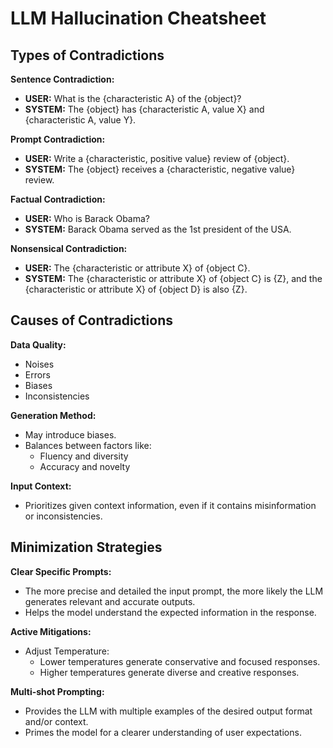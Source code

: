# LLM Hallucination Cheatsheet

## Types of Contradictions

**Sentence Contradiction:**

- **USER:** What is the {characteristic A} of the {object}?
- **SYSTEM:** The {object} has {characteristic A, value X} and {characteristic A, value Y}.

**Prompt Contradiction:**

- **USER:** Write a {characteristic, positive value} review of {object}.
- **SYSTEM:** The {object} receives a {characteristic, negative value} review.

**Factual Contradiction:**

- **USER:** Who is Barack Obama?
- **SYSTEM:** Barack Obama served as the 1st president of the USA.

**Nonsensical Contradiction:**

- **USER:** The {characteristic or attribute X} of {object C}.
- **SYSTEM:** The {characteristic or attribute X} of {object C} is {Z}, and the {characteristic or attribute X} of {object D} is also {Z}.

## Causes of Contradictions

**Data Quality:**

- Noises
- Errors
- Biases
- Inconsistencies

**Generation Method:**

- May introduce biases.
- Balances between factors like:
    - Fluency and diversity
    - Accuracy and novelty

**Input Context:**

- Prioritizes given context information, even if it contains misinformation or inconsistencies.

## Minimization Strategies

**Clear Specific Prompts:**

- The more precise and detailed the input prompt, the more likely the LLM generates relevant and accurate outputs.
- Helps the model understand the expected information in the response.

**Active Mitigations:**

- Adjust Temperature:
    - Lower temperatures generate conservative and focused responses.
    - Higher temperatures generate diverse and creative responses.

**Multi-shot Prompting:**

- Provides the LLM with multiple examples of the desired output format and/or context.
- Primes the model for a clearer understanding of user expectations.
